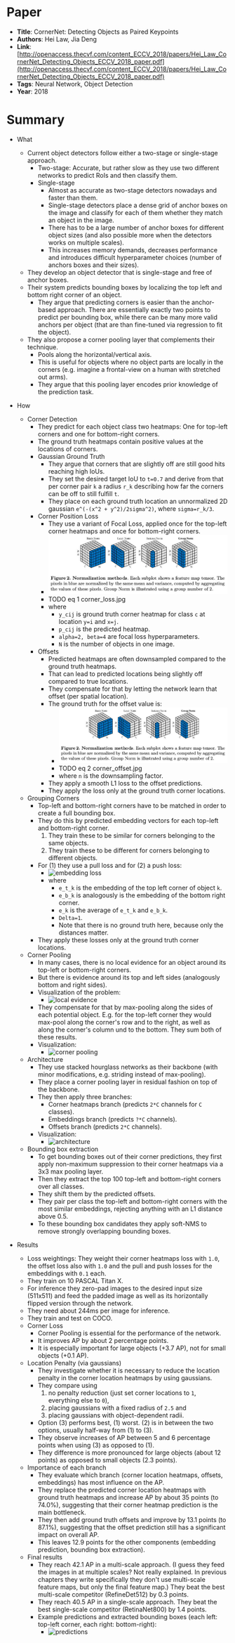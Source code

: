 # Paper

* **Title**: CornerNet: Detecting Objects as Paired Keypoints
* **Authors**: Hei Law, Jia Deng
* **Link**: [http://openaccess.thecvf.com/content_ECCV_2018/papers/Hei_Law_CornerNet_Detecting_Objects_ECCV_2018_paper.pdf](http://openaccess.thecvf.com/content_ECCV_2018/papers/Hei_Law_CornerNet_Detecting_Objects_ECCV_2018_paper.pdf)
* **Tags**: Neural Network, Object Detection
* **Year**: 2018

# Summary

* What
  * Current object detectors follow either a two-stage or single-stage approach.
    * Two-stage: Accurate, but rather slow as they use two different networks to predict RoIs and then classify them.
    * Single-stage
        * Almost as accurate as two-stage detectors nowadays and faster than them.
        * Single-stage detectors place a dense grid of anchor boxes on the image and classify for each of them whether they match an object in the image.
        * There has to be a large number of anchor boxes for different object sizes (and also possible more when the detectors works on multiple scales).
        * This increases memory demands, decreases performance and introduces difficult hyperparameter choices (number of anchors boxes and their sizes).
  * They develop an object detector that is single-stage and free of anchor boxes.
  * Their system predicts bounding boxes by localizing the top left and bottom right corner of an object.
    * They argue that predicting corners is easier than the anchor-based approach.
      There are essentially exactly two points to predict per bounding box,
      while there can be many more valid anchors per object (that are than fine-tuned via regression to fit the object).
  * They also propose a corner pooling layer that complements their technique.
    * Pools along the horizontal/vertical axis.
    * This is useful for objects where no object parts are locally in the corners (e.g. imagine a frontal-view on a human with stretched out arms).
    * They argue that this pooling layer encodes prior knowledge of the prediction task.

* How
  * Corner Detection
    * They predict for each object class two heatmaps: One for top-left corners and one for bottom-right corners.
    * The ground truth heatmaps contain positive values at the locations of corners.
    * Gaussian Ground Truth
      * They argue that corners that are slightly off are still good hits reaching high IoUs.
      * They set the desired target IoU to `t=0.7` and derive from that per corner pair `k` a radius `r_k` describing how far the corners can be off to still fulfill `t`.
      * They place on each ground truth location an unnormalized 2D gaussian `e^(-(x^2 + y^2)/2sigma^2)`, where `sigma=r_k/3`.
    * Corner Position Loss
      * They use a variant of Focal Loss, applied once for the top-left corner heatmaps and once for bottom-right corners.
      * ![comparison](images/Group_Normalization/comparison.jpg?raw=true "comparison")
      * TODO eq 1   corner_loss.jpg
      * where
        * `y_cij` is ground truth corner heatmap for class `c` at location `y=i` and `x=j`.
        * `p_cij` is the predicted heatmap.
        * `alpha=2, beta=4` are focal loss hyperparameters.
        * `N` is the number of objects in one image.
    * Offsets
      * Predicted heatmaps are often downsampled compared to the ground truth heatmaps.
      * That can lead to predicted locations being slightly off compared to true locations.
      * They compensate for that by letting the network learn that offset (per spatial location).
      * The ground truth for the offset value is:
        * ![comparison](images/Group_Normalization/comparison.jpg?raw=true "comparison")
        * TODO eq 2   corner_offset.jpg
        * where `n` is the downsampling factor.
      * They apply a smooth L1 loss to the offset predictions.
      * They apply the loss only at the ground truth corner locations.
  * Grouping Corners
    * Top-left and bottom-right corners have to be matched in order to create a full bounding box.
    * They do this by predicted embedding vectors for each top-left and bottom-right corner.
      1. They train these to be similar for corners belonging to the same objects.
      2. They train these to be different for corners belonging to different objects.
    * For (1) they use a pull loss and for (2) a push loss:
      * ![embedding loss](images/Group_Normalization/embedding_loss.jpg?raw=true "embedding loss")
      * where
        * `e_t_k` is the embedding of the top left corner of object `k`.
        * `e_b_k` is analogously is the embedding of the bottom right corner.
        * `e_k` is the average of `e_t_k` and `e_b_k`.
        * `Delta=1`.
        * Note that there is no ground truth here, because only the distances matter.
    * They apply these losses only at the ground truth corner locations.
  * Corner Pooling
    * In many cases, there is no local evidence for an object around its top-left or bottom-right corners.
    * But there is evidence around its top and left sides (analogously bottom and right sides).
    * Visualization of the problem:
      * ![local evidence](images/Group_Normalization/local_evidence.jpg?raw=true "local evidence")
    * They compensate for that by max-pooling along the sides of each potential object.
      E.g. for the top-left corner they would max-pool along the corner's row and to the right,
      as well as along the corner's column und to the bottom.
      They sum both of these results.
    * Visualization:
      * ![corner pooling](images/Group_Normalization/corner_pooling.jpg?raw=true "corner pooling")
  * Architecture
    * They use stacked hourglass networks as their backbone (with minor modifications, e.g. striding instead of max-pooling).
    * They place a corner pooling layer in residual fashion on top of the backbone.
    * They then apply three branches:
      * Corner heatmaps branch (predicts `2*C` channels for `C` classes).
      * Embeddings branch (predicts `?*C` channels).
      * Offsets branch (predicts `2*C` channels).
    * Visualization:
      * ![architecture](images/Group_Normalization/architecture.jpg?raw=true "architecture")
  * Bounding box extraction
    * To get bounding boxes out of their corner predictions, they first apply non-maximum suppression to their corner heatmaps via a 3x3 max pooling layer.
    * Then they extract the top 100 top-left and bottom-right corners over all classes.
    * They shift them by the predicted offsets.
    * They pair per class the top-left and bottom-right corners with the most similar embeddings, rejecting anything with an L1 distance above 0.5.
    * To these bounding box candidates they apply soft-NMS to remove strongly overlapping bounding boxes.

* Results
  * Loss weightings: They weight their corner heatmaps loss with `1.0`, the offset loss also with `1.0` and the pull and push losses for the embeddings with `0.1` each.
  * They train on 10 PASCAL Titan X.
  * For inference they zero-pad images to the desired input size (511x511) and feed the padded image as well as its horizontally flipped version through the network.
  * They need about 244ms per image for inference.
  * They train and test on COCO.
  * Corner Loss
    * Corner Pooling is essential for the performance of the network.
    * It improves AP by about 2 percentage points.
    * It is especially important for large objects (+3.7 AP), not for small objects (+0.1 AP).
  * Location Penalty (via gaussians)
    * They investigate whether it is necessary to reduce the location penalty in the corner location heatmaps by using gaussians.
    * They compare using
      1. no penalty reduction (just set corner locations to `1`, everything else to `0`),
      2. placing gaussians with a fixed radius of `2.5` and
      3. placing gaussians with object-dependent radii.
    * Option (3) performs best, (1) worst. (2) is in between the two options, usually half-way from (1) to (3).
    * They observe increases of AP between 5 and 6 percentage points when using (3) as opposed to (1).
    * They difference is more pronounced for large objects (about 12 points) as opposed to small objects (2.3 points).
  * Importance of each branch
    * They evaluate which branch (corner location heatmaps, offsets, embeddings) has most influence on the AP.
    * They replace the predicted corner location heatmaps with ground truth heatmaps and increase AP by about 35 points (to 74.0%),
      suggesting that their corner heatmap prediction is the main bottleneck.
    * They then add ground truth offsets and improve by 13.1 points (to 87.1%), suggesting that the offset prediction still has a significant impact on overall AP.
    * This leaves 12.9 points for the other components (embedding prediction, bounding box extraction).
  * Final results
    * They reach 42.1 AP in a multi-scale approach.
      (I guess they feed the images in at multiple scales? Not really explained.
       In previous chapters they write specifically they don't use multi-scale feature maps,
       but only the final feature map.)
      They beat the best multi-scale competitor (RefineDet512) by 0.3 points.
    * They reach 40.5 AP in a single-scale approach. They beat the best single-scale competitor (RetinaNet800) by 1.4 points.
    * Example predictions and extracted bounding boxes (each left: top-left corner, each right: bottom-right):
      * ![predictions](images/Group_Normalization/predictions.jpg?raw=true "predictions")

